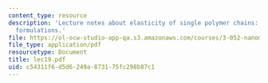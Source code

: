 ```yaml
---
content_type: resource
description: 'Lecture notes about elasticity of single polymer chains: theoretical
  formulations.'
file: https://ol-ocw-studio-app-qa.s3.amazonaws.com/courses/3-052-nanomechanics-of-materials-and-biomaterials-spring-2007/c54311f6d5d6249a873175fc298b87c1_lec19.pdf
file_type: application/pdf
resourcetype: Document
title: lec19.pdf
uid: c54311f6-d5d6-249a-8731-75fc298b87c1
---
```


